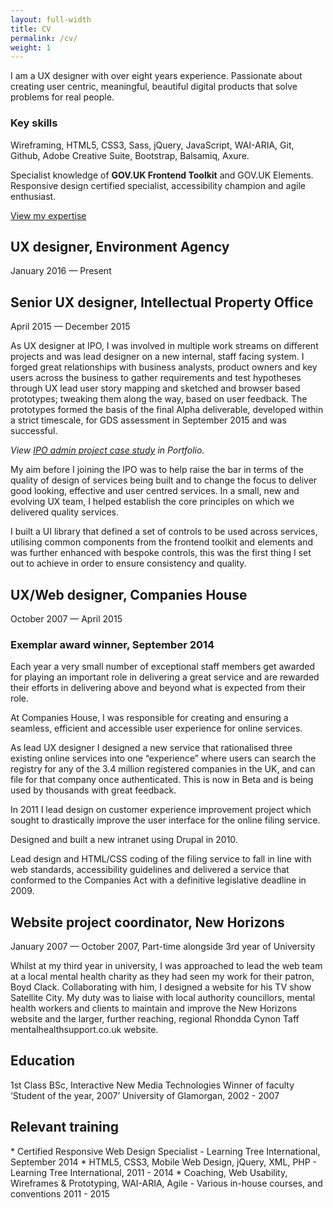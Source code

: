 ```yaml
---
layout: full-width
title: CV
permalink: /cv/
weight: 1
---
```


<p class="leading-text">I am a UX designer with over eight years experience. Passionate about creating user centric, meaningful, beautiful digital products that solve problems for real people.</p>

<aside class="right">
  <h3>Key skills</h3>
  <p>Wireframing, HTML5, CSS3, Sass, jQuery, JavaScript, WAI-ARIA, Git, Github, Adobe Creative Suite, Bootstrap, Balsamiq, Axure.</p>
  <p>Specialist knowledge of <strong>GOV.UK Frontend Toolkit</strong> and GOV.UK Elements. Responsive design certified specialist, accessibility champion and agile enthusiast.</p>
  <a href="/expertise/">View my expertise</a>
</aside>

  <h2 class="secondary-heading">UX designer, Environment Agency</h2>
  <p class="sub-secondary-heading">January 2016 &mdash; Present</p>



  <h2 class="secondary-heading">Senior UX designer, Intellectual Property Office</h2>
  <p class="sub-secondary-heading">April 2015 &mdash; December 2015</p>

  As UX designer at IPO, I was involved in multiple work streams on different projects and was lead designer on a new internal, staff facing system. I forged great relationships with business analysts, product owners and key users across the business to gather requirements and test hypotheses through UX lead user story mapping and sketched and browser based prototypes; tweaking them along the way, based on user feedback. The prototypes formed the basis of the final Alpha deliverable, developed within a strict timescale, for GDS assessment in September 2015 and was successful.

  <em>View <a href="/portfolio/intellectual-property-office-admin/">IPO admin project case study</a> in Portfolio.</em>

  My aim before I joining the IPO was to help raise the bar in terms of the quality of design of services being built and to change the focus to deliver good looking, effective and user centred services. In a small, new and evolving UX team, I helped establish the core principles on which we delivered quality services.

  I built a UI library that defined a set of controls to be used across services, utilising common components from the frontend toolkit and elements and was further enhanced with bespoke controls, this was the first thing I set out to achieve in order to ensure consistency and quality.

  <h2 class="secondary-heading">UX/Web designer, Companies House</h2>
  <p class="sub-secondary-heading">October 2007 &mdash; April 2015</p>

  <aside class="right">
    <h3>Exemplar award winner, September 2014</h3>
    Each year a very small number of exceptional staff members get awarded for playing an important role in delivering a great service and are rewarded their efforts in delivering above and beyond what is expected from their role.
  </aside>

  At Companies House, I was responsible for creating and ensuring a seamless, efficient and accessible user experience for online services.

  As lead UX designer I designed a new service that rationalised three existing online services into one “experience” where users can search the registry for any of the 3.4 million registered companies in the UK, and can file for that company once authenticated. This is now in Beta and is being used by thousands with great feedback.

  <!-- <em>View <a href="/portfolio/companies-house-search">Companies House Search case study</a> in Portfolio.</em> -->

  In 2011 I lead design on customer experience improvement project which sought to drastically improve the user interface for the online filing service.

  Designed and built a new intranet using Drupal in 2010.

  Lead design and HTML/CSS coding of the filing service to fall in line with web standards, accessibility guidelines and delivered a service that conformed to the Companies Act with a definitive legislative deadline in 2009.

  <h2 class="secondary-heading">Website project coordinator, New Horizons</h2>
  <p class="sub-secondary-heading">January 2007 &mdash; October 2007, Part-time alongside 3rd year of University</p>

  Whilst at my third year in university, I was approached to lead the web team at a local mental health charity as they had seen my work for their patron, Boyd Clack. Collaborating with him, I designed a website for his TV show Satellite City. My duty was to liaise with local authority councillors, mental health workers and clients to maintain and improve the New Horizons website and the larger, further reaching, regional Rhondda Cynon Taff mentalhealthsupport.co.uk website.

  <h2 class="heading-medium">Education</h2>
  1st Class BSc, Interactive New Media Technologies
  Winner of faculty ‘Student of the year, 2007’
  University of Glamorgan, 2002 - 2007

  <h2 class="heading-medium">Relevant training</h2>
  * Certified Responsive Web Design Specialist - Learning Tree International, September 2014
  * HTML5, CSS3, Mobile Web Design, jQuery, XML, PHP - Learning Tree International, 2011 - 2014
  * Coaching, Web Usability, Wireframes & Prototyping, WAI-ARIA, Agile - Various in-house courses, and conventions  2011 - 2015
